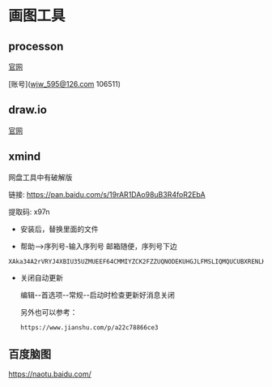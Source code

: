 # 画图工具

## processon

[官网](https://www.processon.com/)

[账号](wjw_595@126.com 106511)

## draw.io

[官网](https://app.diagrams.net/)

## xmind

网盘工具中有破解版

链接: https://pan.baidu.com/s/19rAR1DAo98uB3R4foR2EbA 

提取码: x97n 

- 安装后，替换里面的文件

- 帮助-->序列号-输入序列号  邮箱随便，序列号下边

```
XAka34A2rVRYJ4XBIU35UZMUEEF64CMMIYZCK2FZZUQNODEKUHGJLFMSLIQMQUCUBXRENLK6NZL37JXP4PZXQFILMQ2RG5R7G4QNDO3PSOEUBOCDRYSSXZGRARV6MGA33TN2AMUBHEL4FXMWYTTJDEINJXUAV4BAYKBDCZQWVF3LWYXSDCXY546U3NBGOI3ZPAP2SO3CSQFNB7VVIY123456789012345
```

- 关闭自动更新

  编辑--首选项--常规--启动时检查更新好消息关闭

  另外也可以参考：

  ```
  https://www.jianshu.com/p/a22c78866ce3
  ```

## 百度脑图

https://naotu.baidu.com/